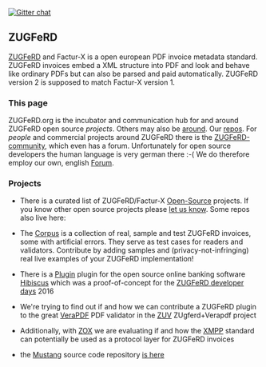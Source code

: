 [![Gitter chat](https://badges.gitter.im/gitterHQ/gitter.png)](https://gitter.im/ZUGFeRD/community)

## ZUGFeRD

[ZUGFeRD](http://www.ferd-net.de/front_content.php?idcat=255&lang=4) and Factur-X is a open european PDF invoice metadata standard. ZUGFeRD invoices embed a XML structure into PDF and look and behave like ordinary PDFs but can also be parsed and paid automatically. ZUGFeRD version 2 is supposed to match Factur-X version 1.

### This page

ZUGFeRD.org is the incubator and communication hub for and around ZUGFeRD open source *projects*. Others may also be [around](open-source.md). 
Our [repos](https://github.com/ZUGFeRD).
For *people* and commercial projects around ZUGFeRD there is the [ZUGFeRD-community](http://www.zugferd-community.net), which even has a forum. Unfortunately for open source developers the human language is very german there :-(
We do therefore employ our own, english [Forum](https://groups.google.com/forum/#!forum/zugferd). 

### Projects

* There is a curated list of ZUGFeRD/Factur-X [Open-Source](open-source.md) projects.  If you know other open source projects please [let us know](https://groups.google.com/forum/#!forum/zugferd). Some repos also live here:


* The [Corpus](https://github.com/ZUGFeRD/corpus) is a collection of real, sample and test ZUGFeRD invoices, some with artificial errors. They serve as test cases for readers and validators. Contribute by adding samples and (privacy-not-infringing) real live examples of your ZUGFeRD implementation!
* There is a [Plugin](https://github.com/ZUGFeRD/hibiscus) plugin for the open source online banking software [Hibiscus](https://www.willuhn.de/products/hibiscus/) which was a proof-of-concept for the [ZUGFeRD developer days](http://www.zugferd-entwicklertage.de) 2016 
* We're trying to find out if and how we can contribute a ZUGFeRD plugin to the great [VeraPDF](www.verapdf.org) PDF validator in the [ZUV](https://github.com/ZUGFeRD/ZUV) ZUgferd+Verapdf project
* Additionally, with [ZOX](https://github.com/ZUGFeRD/ZOX) we are evaluating if and how the [XMPP](https://en.wikipedia.org/wiki/XMPP) standard can potentially be used as a protocol layer for ZUGFeRD invoices

* the [Mustang](http://www.mustangproject.org/) source code repository [is here](https://github.com/ZUGFeRD/mustangproject)  
